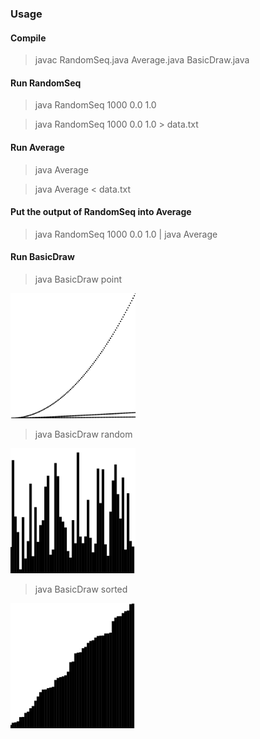 ### Usage

#### Compile

> javac RandomSeq.java Average.java BasicDraw.java

#### Run RandomSeq

> java RandomSeq 1000 0.0 1.0

> java RandomSeq 1000 0.0 1.0 > data.txt

#### Run Average

> java Average

> java Average < data.txt

#### Put the output of RandomSeq into Average

> java RandomSeq 1000 0.0 1.0 | java Average

#### Run BasicDraw

> java BasicDraw point

<img src="https://github.com/quqixun/Algorithms/blob/master/JavaBasic/UseStdLib/point.png" width="200">

> java BasicDraw random

<img src="https://github.com/quqixun/Algorithms/blob/master/JavaBasic/UseStdLib/random.png" width="200">

> java BasicDraw sorted

<img src="https://github.com/quqixun/Algorithms/blob/master/JavaBasic/UseStdLib/sorted.png" width="200">

